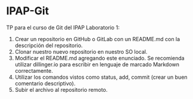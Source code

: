 # IPAP-Git
TP para el curso de Git del IPAP
Laboratorio 1:
1. Crear un repositorio en GitHub o GitLab con un README.md con la
descripción del repositorio.
2. Clonar nuestro nuevo repositorio en nuestro SO local.
3. Modificar el README.md agregando este enunciado. Se recomienda
utilizar dillinger.io para escribir en lenguaje de marcado Markdown
correctamente.
4. Utilizar los comandos vistos como status, add, commit (crear un buen
comentario descriptivo).
5. Subir el archivo al repositorio remoto.
